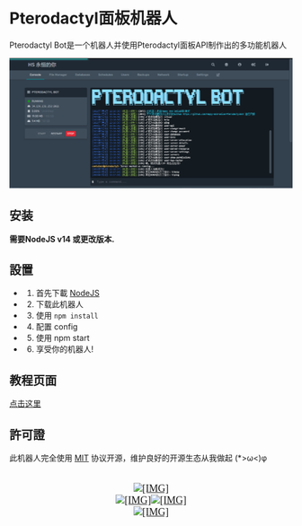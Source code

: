 # Pterodactyl面板机器人
Pterodactyl Bot是一个机器人并使用Pterodactyl面板API制作出的多功能机器人

![](https://github.com/Happy-and-Smile/PterodactylBot/blob/main/resource/images/PterodactylBot.PNG?raw=true)

## 安装
**需要NodeJS v14 或更改版本.**

## 設置
- 1. 首先下載 [NodeJS](https://www.nodejs.org/)
- 2. 下载此机器人
- 3. 使用 ``npm install``
- 4. 配置 config
- 5. 使用 npm start
- 6. 享受你的机器人!

## 教程页面
[点击这里](https://pterodactyl.xinrui.tk/)

## 許可證
此机器人完全使用 [MIT](./LICENSE) 协议开源，维护良好的开源生态从我做起 (*>ω<)φ

<div style="text-align: center"><span style="font-family: 'Tahoma'"><span style="font-size: 18px"><br>
<a href="https://pterodactyl.xinrui.tk/" target="_blank" class="externalLink" rel="nofollow"><img src="https://i.imgur.com/Hv9gcKM.png" class="bbCodeImage LbImage" alt="[&ZeroWidthSpace;IMG]"</a><br>
<a href="https://discord.gg/wu2qs6eAZQ" target="_blank" class="externalLink" rel="nofollow"><img src="https://imgur.com/QdqdNVo.png" class="bbCodeImage LbImage" alt="[&ZeroWidthSpace;IMG]" data-url="https://imgur.com/QdqdNVo.png"></a><a href="https://www.spigotmc.org/resources/authors/esophose.34168/" class="internalLink"><img src="https://imgur.com/LIMDboy.png" class="bbCodeImage LbImage" alt="[&ZeroWidthSpace;IMG]" data-url="https://imgur.com/LIMDboy.png"></a><br>
<a href="https://github.com/Rosewood-Development/PlayerPoints" target="_blank" class="externalLink" rel="nofollow"><img src="https://imgur.com/kkIKu5K.png" class="bbCodeImage LbImage" alt="[&ZeroWidthSpace;IMG]" ></a><br>
<br>
<br>
</span></span>&ZeroWidthSpace;</div>
